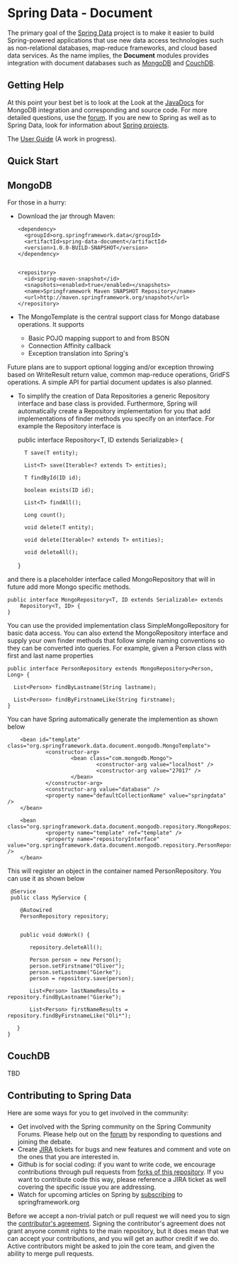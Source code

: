Spring Data - Document
======================

The primary goal of the [Spring Data](http://www.springsource.org/spring-data) project is to make it easier to build Spring-powered applications that use new data access technologies such as non-relational databases, map-reduce frameworks, and cloud based data services.
As the name implies, the **Document** modules provides integration with document databases such as [MongoDB](http://www.mongodb.org/) and [CouchDB](http://couchdb.apache.org/).

Getting Help
------------

At this point your best bet is to look at the Look at the [JavaDocs](http://static.springsource.org/spring-data/data-document/docs/1.0.0.BUILD-SNAPSHOT/spring-data-mongodb/apidocs/) for MongoDB integration and corresponding and source code. For more detailed questions, use the [forum](http://forum.springsource.org/forumdisplay.php?f=80). If you are new to Spring as well as to Spring Data, look for information about [Spring projects](http://www.springsource.org/projects). 

The [User Guide](http://static.springsource.org/spring-data/datastore-keyvalue/snapshot-site/reference/html/) (A work in progress). 



Quick Start
-----------

## MongoDB

For those in a hurry:


* Download the jar through Maven:

      <dependency>
        <groupId>org.springframework.data</groupId>
        <artifactId>spring-data-document</artifactId>
        <version>1.0.0-BUILD-SNAPSHOT</version>
      </dependency> 


      <repository>
        <id>spring-maven-snapshot</id>
        <snapshots><enabled>true</enabled></snapshots>
        <name>Springframework Maven SNAPSHOT Repository</name>
        <url>http://maven.springframework.org/snapshot</url>
      </repository> 


* The MongoTemplate is the central support class for Mongo database operations.  It supports
    * Basic POJO mapping support to and from BSON
    * Connection Affinity callback
    * Exception translation into Spring's 

Future plans are to support optional logging and/or exception throwing based on WriteResult return value, common map-reduce operations, GridFS operations.  A simple API for partial document updates is also planned.

* To simplify the creation of Data Repositories a generic Repository interface and base class is provided.  Furthermore, Spring will automatically create a Repository implementation for you that add implementations of finder methods you specify on an interface.  For example the Repository interface is

    
    public interface Repository<T, ID extends Serializable> {

        T save(T entity);

        List<T> save(Iterable<? extends T> entities);

        T findById(ID id);

        boolean exists(ID id);

        List<T> findAll();

        Long count();

        void delete(T entity);

        void delete(Iterable<? extends T> entities);

        void deleteAll();
    }

and there is a placeholder interface called MongoRepository that will in future add more Mongo specific methods.

    public interface MongoRepository<T, ID extends Serializable> extends
        Repository<T, ID> {
    }

You can use the provided implementation class SimpleMongoRepository for basic data access.  You can also extend the MongoRepository interface and supply your own finder methods that follow simple naming conventions so they can be converted into queries.  For example, given a Person class with first and last name properties

    public interface PersonRepository extends MongoRepository<Person, Long> {

      List<Person> findByLastname(String lastname);

      List<Person> findByFirstnameLike(String firstname);
    }

You can have Spring automatically generate the implemention as shown below

        <bean id="template" class="org.springframework.data.document.mongodb.MongoTemplate">
                <constructor-arg>
                        <bean class="com.mongodb.Mongo">
                                <constructor-arg value="localhost" />
                                <constructor-arg value="27017" />
                        </bean>
                </constructor-arg>
                <constructor-arg value="database" />
                <property name="defaultCollectionName" value="springdata" />
        </bean>

        <bean class="org.springframework.data.document.mongodb.repository.MongoRepositoryFactoryBean">
                <property name="template" ref="template" />
                <property name="repositoryInterface" value="org.springframework.data.document.mongodb.repository.PersonRepository" />
        </bean>

This will register an object in the container named PersonRepository.  You can use it as shown below

     @Service
     public class MyService {

        @Autowired
        PersonRepository repository;


        public void doWork() {

           repository.deleteAll();

           Person person = new Person();
           person.setFirstname("Oliver");
           person.setLastname("Gierke");
           person = repository.save(person);

           List<Person> lastNameResults = repository.findByLastname("Gierke");

           List<Person> firstNameResults = repository.findByFirstnameLike("Oli*");

       }
    }


## CouchDB

TBD


Contributing to Spring Data
---------------------------

Here are some ways for you to get involved in the community:

* Get involved with the Spring community on the Spring Community Forums.  Please help out on the [forum](http://forum.springsource.org/forumdisplay.php?f=80) by responding to questions and joining the debate.
* Create [JIRA](https://jira.springframework.org/browse/DATADOC) tickets for bugs and new features and comment and vote on the ones that you are interested in.  
* Github is for social coding: if you want to write code, we encourage contributions through pull requests from [forks of this repository](http://help.github.com/forking/). If you want to contribute code this way, please reference a JIRA ticket as well covering the specific issue you are addressing.
* Watch for upcoming articles on Spring by [subscribing](http://www.springsource.org/node/feed) to springframework.org

Before we accept a non-trivial patch or pull request we will need you to sign the [contributor's agreement](https://support.springsource.com/spring_committer_signup).  Signing the contributor's agreement does not grant anyone commit rights to the main repository, but it does mean that we can accept your contributions, and you will get an author credit if we do.  Active contributors might be asked to join the core team, and given the ability to merge pull requests.
